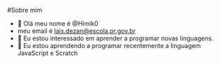  #Sobre mim 
- 👋 Olá meu nome é  @Himik0
- meu email é lais.dezan@escola.pr.gov.br
- 👀 Eu estou interessado em aprender a programar novas linguagens.
- 🌱 Eu estou aprendendo a programar recentemente a linguagem JavaScript e Scratch

